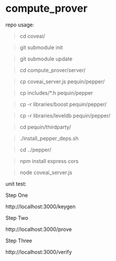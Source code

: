 compute_prover
==============

repo usage:

> cd coveai/

> git submodule init

> git submodule update

> cd compute_prover/server/

> cp coveai_server.js pequin/pepper/

> cp includes/*.h pequin/pepper 

> cp -r libraries/boost pequin/pepper/

> cp -r libraries/leveldb pequin/pepper/

> cd pequin/thirdparty/

> ./install_pepper_deps.sh

> cd ../pepper/

> npm install express cors 

> node coveai_server.js


unit test:

Step One

http://localhost:3000/keygen

Step Two

http://localhost:3000/prove

Step Three

http://localhost:3000/verify

